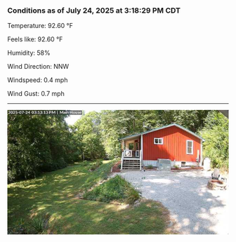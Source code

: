 ### Conditions as of July 24, 2025 at 3:18:29 PM CDT 

Temperature: 92.60 &deg;F

Feels like: 92.60 &deg;F

Humidity: 58%

Wind Direction: NNW

Windspeed: 0.4 mph

Wind Gust: 0.7 mph

---

<img src="./images/latest.jpeg"/>

